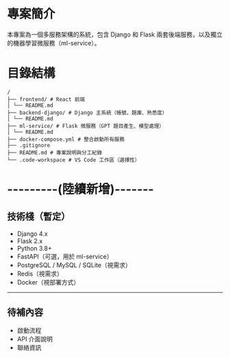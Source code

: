 # 專案簡介
本專案為一個多服務架構的系統，包含 Django 和 Flask 兩套後端服務，以及獨立的機器學習微服務（ml-service）。

# 目錄結構
```
/
├── frontend/ # React 前端
│ └── README.md
├── backend-django/ # Django 主系統（帳號、題庫、熟悉度）
│ └── README.md
├── ml-service/ # Flask 微服務（GPT 題目產生、模型處理）
│ └── README.md
├── docker-compose.yml # 整合啟動所有服務
├── .gitignore
├── README.md # 專案說明與分工紀錄
└── .code-workspace # VS Code 工作區（選擇性）
```

# ---------(陸續新增)-------

## 技術棧（暫定）

- Django 4.x
- Flask 2.x
- Python 3.8+
- FastAPI（可選，用於 ml-service）
- PostgreSQL / MySQL / SQLite（視需求）
- Redis（視需求）
- Docker（視部署方式）

---

## 待補內容

- 啟動流程
- API 介面說明
- 聯絡資訊
